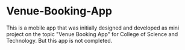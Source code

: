 # Venue-Booking-App
This is a mobile app that was initially designed and developed as mini project on the topic "Venue Booking App" for College of Science and Technology. But this app is not completed.
